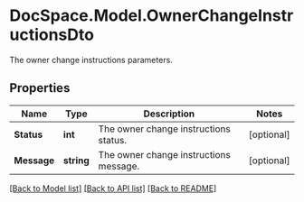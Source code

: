 # DocSpace.Model.OwnerChangeInstructionsDto
The owner change instructions parameters.

## Properties

Name | Type | Description | Notes
------------ | ------------- | ------------- | -------------
**Status** | **int** | The owner change instructions status. | [optional] 
**Message** | **string** | The owner change instructions message. | [optional] 

[[Back to Model list]](../README.md#documentation-for-models) [[Back to API list]](../README.md#documentation-for-api-endpoints) [[Back to README]](../README.md)

